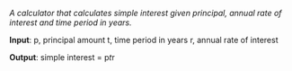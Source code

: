 _A calculator that calculates simple interest given principal, annual rate of interest and time period in years._

**Input**:
   p, principal amount
   t, time period in years
   r, annual rate of interest

**Output**:
   simple interest = p*t*r
